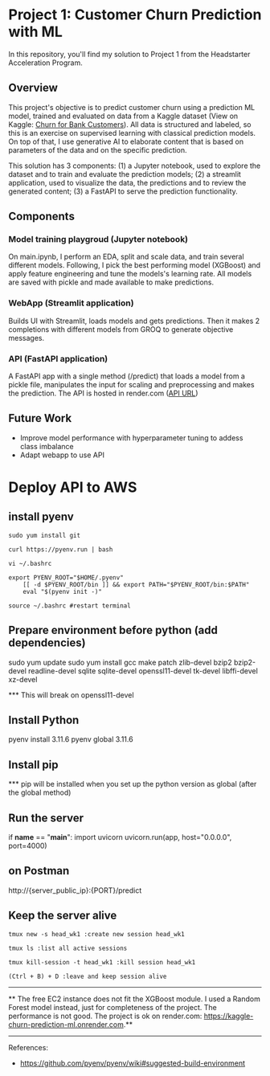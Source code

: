 # Project 1: Customer Churn Prediction with ML

In this repository, you'll find my solution to Project 1 from the Headstarter Acceleration Program.

## Overview

This project's objective is to predict customer churn using a prediction ML model, trained and evaluated on data from a Kaggle dataset (View on Kaggle: [Churn for Bank Customers](https://www.kaggle.com/datasets/mathchi/churn-for-bank-customers)). All data is structured and labeled, so this is an exercise on supervised learning with classical prediction models. On top of that, I use generative AI to elaborate content that is based on parameters of the data and on the specific prediction.

This solution has 3 components: (1) a Jupyter notebook, used to explore the dataset and to train and evaluate the prediction models; (2) a streamlit application, used to visualize the data, the predictions and to review the generated content; (3) a FastAPI to serve the prediction functionality.

## Components

### Model training playgroud (Jupyter notebook)

On main.ipynb, I perform an EDA, split and scale data, and train several different models. Following, I pick the best performing model (XGBoost) and apply feature engineering and tune the models's learning rate. All models are saved with pickle and made available to make predictions.

### WebApp (Streamlit application)

Builds UI with Streamlit, loads models and gets predictions. Then it makes 2 completions with different models from GROQ to generate objective messages.

### API (FastAPI application)

A FastAPI app with a single method (/predict) that loads a model from a pickle file, manipulates the input for scaling and preprocessing and makes the prediction.
The API is hosted in render.com ([API URL](https://kaggle-churn-prediction-ml.onrender.com))

## Future Work

- Improve model performance with hyperparameter tuning to addess class imbalance
- Adapt webapp to use API

# Deploy API to AWS

## install pyenv

`sudo yum install git`

`curl https://pyenv.run | bash`

`vi ~/.bashrc`

```
export PYENV_ROOT="$HOME/.pyenv"
    [[ -d $PYENV_ROOT/bin ]] && export PATH="$PYENV_ROOT/bin:$PATH"
    eval "$(pyenv init -)"
```

`source ~/.bashrc #restart terminal`

## Prepare environment before python (add dependencies)

sudo yum update
sudo yum install gcc make patch zlib-devel bzip2 bzip2-devel readline-devel sqlite sqlite-devel openssl11-devel tk-devel libffi-devel xz-devel

\*\*\* This will break on openssl11-devel

## Install Python

pyenv install 3.11.6
pyenv global 3.11.6

## Install pip

\*\*\* pip will be installed when you set up the python version as global (after the global method)

## Run the server

if **name** == "**main**":
import uvicorn
uvicorn.run(app, host="0.0.0.0", port=4000)

## on Postman

http://{server_public_ip}:{PORT}/predict

## Keep the server alive

`tmux new -s head_wk1 :create new session head_wk1`

`tmux ls :list all active sessions`

`tmux kill-session -t head_wk1 :kill session head_wk1`

`(Ctrl + B) + D :leave and keep session alive`

---

** The free EC2 instance does not fit the XGBoost module. I used a Random Forest model instead, just for completeness of the project. The performance is not good. The project is ok on render.com: https://kaggle-churn-prediction-ml.onrender.com.**

---

References:

- https://github.com/pyenv/pyenv/wiki#suggested-build-environment
